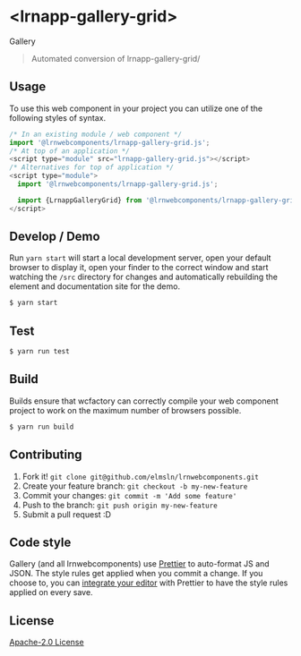 # &lt;lrnapp-gallery-grid&gt;

Gallery
> Automated conversion of lrnapp-gallery-grid/

## Usage
To use this web component in your project you can utilize one of the following styles of syntax.

```js
/* In an existing module / web component */
import '@lrnwebcomponents/lrnapp-gallery-grid.js';
/* At top of an application */
<script type="module" src="lrnapp-gallery-grid.js"></script>
/* Alternatives for top of application */
<script type="module">
  import '@lrnwebcomponents/lrnapp-gallery-grid.js';

  import {LrnappGalleryGrid} from '@lrnwebcomponents/lrnapp-gallery-grid';
</script>
```

## Develop / Demo
Run `yarn start` will start a local development server, open your default browser to display it, open your finder to the correct window and start watching the `/src` directory for changes and automatically rebuilding the element and documentation site for the demo.
```bash
$ yarn start
```

## Test

```bash
$ yarn run test
```

## Build
Builds ensure that wcfactory can correctly compile your web component project to
work on the maximum number of browsers possible.
```bash
$ yarn run build
```

## Contributing

1. Fork it! `git clone git@github.com/elmsln/lrnwebcomponents.git`
2. Create your feature branch: `git checkout -b my-new-feature`
3. Commit your changes: `git commit -m 'Add some feature'`
4. Push to the branch: `git push origin my-new-feature`
5. Submit a pull request :D

## Code style

Gallery (and all lrnwebcomponents) use [Prettier][prettier] to auto-format JS and JSON.  The style rules get applied when you commit a change.  If you choose to, you can [integrate your editor][prettier-ed] with Prettier to have the style rules applied on every save.

[prettier]: https://github.com/prettier/prettier/
[prettier-ed]: https://github.com/prettier/prettier/#editor-integration
[polyserve]: https://github.com/Polymer/polyserve
[web-component-tester]: https://github.com/Polymer/web-component-tester

## License
[Apache-2.0 License](http://opensource.org/licenses/Apache-2.0)
